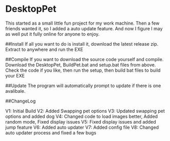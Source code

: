 # DesktopPet

This started as a small little fun project for my work machine.
Then a few friends wanted it, so I added a auto update feature.
And now I figure I may as well put it fully online for anyone to enjoy.

##Install
If all you want to do is install it, download the latest release zip.
Extract to anywhere and run the EXE

##Compile
If you want to download the source code yourself and compile.
Download the DesktopPet, BuildPet.bat and setup.bat files from above.
Check the code if you like, then run the setup, then build bat files to build your EXE

##Update
The program will automatically prompt to update if there is one avalibale.

##ChangeLog

V1: Initial Build
V2: Added Swapping pet options
V3: Updated swapping pet options and added dog
V4: Changed code to load images better, Added random mode, Fixed display issues
V5: Fixed display issues and added jump feature
V6: Added auto updater
V7: Added config file
V8: Changed auto updater process and fixed a few bugs
